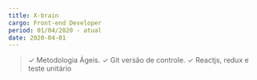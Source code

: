 ```yaml
---
title: X-brain
cargo: Front-end Developer 
period: 01/04/2020 - atual
date: 2020-04-01
---
```

> ✓ Metodologia Ágeis. 
> ✓ Git versão de controle.
> ✓ Reactjs, redux e teste unitário
